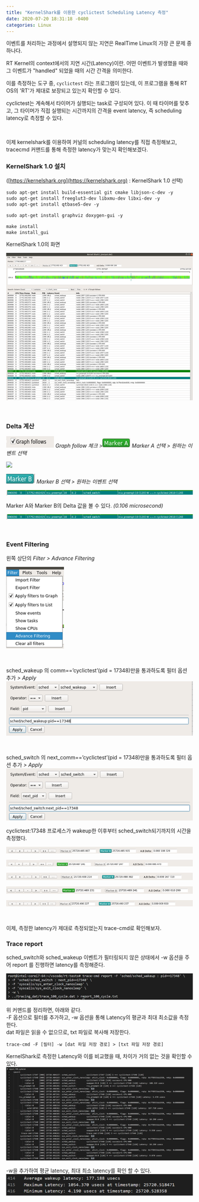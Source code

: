 ```yaml
---
title: "KernelShark를 이용한 cyclictest Scheduling Latency 측정"
date: 2020-07-20 18:31:18 -0400
categories: Linux
---
```


이벤트를 처리하는 과정에서 설명되지 않는 지연은 RealTime Linux의 가장 큰 문제 중 하나다.  

RT Kernel의 context에서의 지연 시간(Latency)이란. 어떤 이벤트가 발생했을 때와 그 이벤트가 "handled" 되었을 때의 시간 간격을 의미한다.  

이를 측정하는 도구 중, `cyclictest` 라는 프로그램이 있는데, 이 프로그램을 통해 RT OS의 'RT'가 제대로 보장되고 있는지 확인할 수 있다.

cyclictest는 계속해서 타이머가 실행되는 task로 구성되어 있다.
이 때 타이머를 맞추고, 그 타이머가 직접 실행되는 시간까지의 간격을 event latency, 즉 scheduling latency로 측정할 수 있다.

<br>  

이제 kernelshark를 이용하여 커널의 scheduling latency를 직접 측정해보고, 
tracecmd 커맨드를 통해 측정한 latency가 맞는지 확인해보겠다.  

### **KernelShark 1.0 설치**

([https://kernelshark.org](https://kernelshark.org) : KernelShark 1.0 선택)

```
sudo apt-get install build-essential git cmake libjson-c-dev -y
sudo apt-get install freeglut3-dev libxmu-dev libxi-dev -y
sudo apt-get install qtbase5-dev -y
```
```
sudo apt-get install graphviz doxygen-gui -y
```
```
make install
make install_gui
```

KernelShark 1.0의 화면

![](/assets/images/scheduling_latency/kernelshark.png)

  
   <br>

### **Delta 계산**
  

![](/assets/images/scheduling_latency/graph_follows.png) *Graph follow 체크 >*![](/assets/images/scheduling_latency/markA.png) *Marker A 선택 > 원하는 이벤트 선택*

![](/assets/images/scheduling_latency/markA_evnet.png)

  

![](/assets/images/scheduling_latency/markB.png)
  *Marker B 선택 > 원하는 이벤트 선택*

![](/assets/images/scheduling_latency/markB_event.png)


Marker A와 Marker B의 Delta 값을 볼 수 있다. *(0.106 microsecond)*

![](/assets/images/scheduling_latency/markB_event.png)

   <br>

### **Event Filtering**  
  

왼쪽 상단의 *Filter > Advance Filtering*

![](/assets/images/scheduling_latency/filter.png)


   <br>

sched_wakeup 의 comm==’cyclictest’(pid = 17348)만을 통과하도록 필터 옵션 추가 *> Apply*
![](/assets/images/scheduling_latency/sched_wakeup_cyclictest.png)


  <br>

sched_switch 의 next_comm==’cyclictest’(pid = 17348)만을 통과하도록 필터 옵션 추가 *> Apply*
![](/assets/images/scheduling_latency/sched_switch_cyclictest.png)

  
cyclictest:17348 프로세스가 wakeup한 이후부터 sched_switch되기까지의 시간을 측정했다.  

![](/assets/images/scheduling_latency/latency_1.png)
  

![](/assets/images/scheduling_latency/latency_2.png)


![](/assets/images/scheduling_latency/latency_3.png)


![](/assets/images/scheduling_latency/latency_4.png)


![](/assets/images/scheduling_latency/latency_5.png)



<br>  


이제, 측정한 latency가 제대로 측정되었는지 trace-cmd로 확인해보자.  

### **Trace report**

sched_switch와 sched_wakeup 이벤트가 필터링되지 않은 상태에서
-w 옵션을 주어 report 를 진행하면 latency를 측정해준다.

![](/assets/images/scheduling_latency/tracecmd_command.png)


위 커맨드를 정리하면, 아래와 같다.  
-F 옵션으로 필터를 추가하고, -w 옵션을 통해 Latency의 평균과 최대 최소값을 측정한다.  
dat 파일은 읽을 수 없으므로, txt 파일로 복사해 저장한다.

```
trace-cmd -F [필터] -w [dat 파일 저장 경로] > [txt 파일 저장 경로]
```

KernelShark로 측정한 Latency와 이를 비교했을 때, 차이가 거의 없는 것을 확인할 수 있다.
![](/assets/images/scheduling_latency/tracecmd_report.png)  
  

-w을 추가하여 평균 latency, 최대 최소 latency를 확인 할 수 있다.
![](/assets/images/scheduling_latency/tracecmd_report_w.png)
